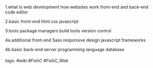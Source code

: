 1.what is web development
	how websites work
	front-end and back-end
	code editor

2.basic front-end
	html
	css
	javascript

3.tools
	package managers
	build tools
	version control

4a.additional front-end
	Sass
	responsive design
	javascript frameworks

4b.basic back-end
	server
	programming language
	database
	
###### tags: #wiki #FishC #FishC_Web